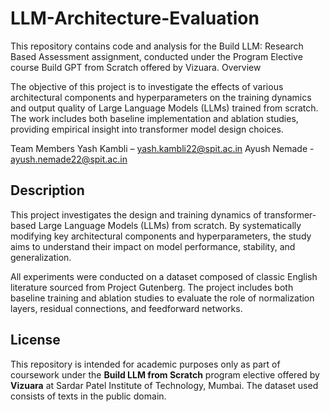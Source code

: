 # LLM-Architecture-Evaluation
This repository contains code and analysis for the Build LLM: Research Based Assessment assignment, conducted under the Program Elective course Build GPT from Scratch offered by Vizuara.
Overview

The objective of this project is to investigate the effects of various architectural components and hyperparameters on the training dynamics and output quality of Large Language Models (LLMs) trained from scratch. The work includes both baseline implementation and ablation studies, providing empirical insight into transformer model design choices.

Team Members
Yash Kambli – yash.kambli22@spit.ac.in
Ayush Nemade - ayush.nemade22@spit.ac.in

## Description

This project investigates the design and training dynamics of transformer-based Large Language Models (LLMs) from scratch. By systematically modifying key architectural components and hyperparameters, the study aims to understand their impact on model performance, stability, and generalization.

All experiments were conducted on a dataset composed of classic English literature sourced from Project Gutenberg. The project includes both baseline training and ablation studies to evaluate the role of normalization layers, residual connections, and feedforward networks.

## License

This repository is intended for academic purposes only as part of coursework under the **Build LLM from Scratch** program elective offered by **Vizuara** at Sardar Patel Institute of Technology, Mumbai. The dataset used consists of texts in the public domain.
